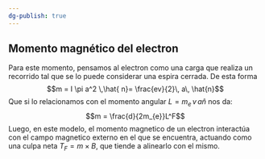 ```yaml
---
dg-publish: true
---
```

## Momento magnético del electron 
Para este momento, pensamos al electron como una carga que realiza un recorrido tal que se lo puede considerar una espira cerrada.
De esta forma
$$m = I \pi a^2 \,\hat{ n}= \frac{ev}{2}\, a\, \hat{n}$$
Que si lo relacionamos con el momento angular $L = m_{e}\, v \,a \hat{n}$ nos da:
$$m = \frac{d}{2m_{e}}L^F$$
Luego, en este modelo, el momento magnetico de un electron interactúa con el campo magnetico externo en el que se encuentra, actuando como una culpa neta $T_{F}=m \times B$, que tiende a alinearlo con el mismo.